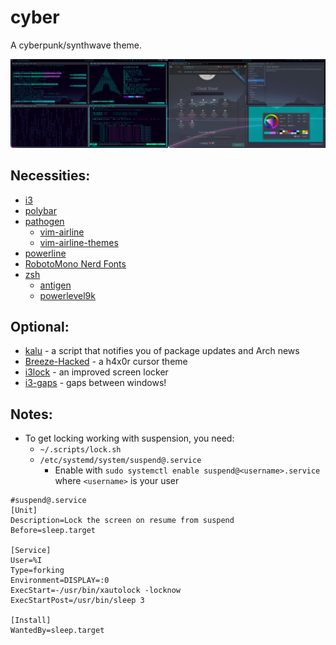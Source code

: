 # cyber
A cyberpunk/synthwave theme.

![Screenshot](/screenshots/cyber.png?raw=true "cyber")

## Necessities:
* [i3](https://github.com/i3/i3)
* [polybar](https://github.com/jaagr/polybar)
* [pathogen](https://github.com/tpope/vim-pathogen)
    * [vim-airline](https://github.com/vim-airline/vim-airline)
    * [vim-airline-themes](https://github.com/vim-airline/vim-airline-themes)
* [powerline](https://github.com/powerline/fonts)
* [RobotoMono Nerd Fonts](https://github.com/ryanoasis/nerd-fonts)
* [zsh](http://www.zsh.org/)
    * [antigen](https://github.com/zsh-users/antigen)
    * [powerlevel9k](https://github.com/bhilburn/powerlevel9k)

## Optional:
* [kalu](https://jjacky.com/kalu/) - a script that notifies you of package updates and Arch news
* [Breeze-Hacked](https://kver.wordpress.com/2015/01/09/curses-i-mean-cursors/) - a h4x0r cursor theme
* [i3lock](https://github.com/i3/i3lock) - an improved screen locker
* [i3-gaps](https://github.com/Airblader/i3) - gaps between windows!

## Notes:
* To get locking working with suspension, you need:
    * ``~/.scripts/lock.sh``
    * ``/etc/systemd/system/suspend@.service``
        * Enable with `sudo systemctl enable suspend@<username>.service` where `<username>` is your user
```systemd
#suspend@.service
[Unit]
Description=Lock the screen on resume from suspend
Before=sleep.target

[Service]
User=%I
Type=forking
Environment=DISPLAY=:0
ExecStart=-/usr/bin/xautolock -locknow
ExecStartPost=/usr/bin/sleep 3

[Install]
WantedBy=sleep.target
```
